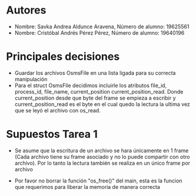 # Autores

- Nombre: Savka Andrea Aldunce Aravena, Número de alumno: 19625561
- Nombre: Cristóbal Andrés Pérez Pérez, Número de alumno: 19640196

# Principales decisiones

- Guardar los archivos OsmsFile en una lista ligada para su correcta manipulación
- Para el struct OsmsFile decidimos incluirle los atributos file_id, process_id, file_name, current_position current_position_read. Donde current_position desde que byte del frame se empieza a escribir y current_position_read es el byte en el cual quedo la lectura la ultima vez que se leyó el archivo con os_read.

# Supuestos Tarea 1

- Se asume que la escritura de un archivo se hara únicamente en 1 frame (Cada archivo tiene su frame asociado y no lo puede compartir con otro archivo). Por lo tanto la lectura también se realiza en un único frame por archivo

- Por favor no borrar la función "os_free()" del main, esta es la funcion que requerimos para liberar la memoria de manera correcta

